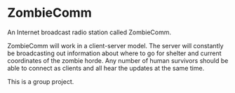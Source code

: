 ZombieComm
====================

An Internet broadcast radio station called ZombieComm.

ZombieComm will work in a client-server model. The server will constantly be broadcasting out information about where to go for shelter and current coordinates of the zombie horde. Any number of human survivors should be able to connect as clients and all hear the updates at the same time. 

This is a group project.